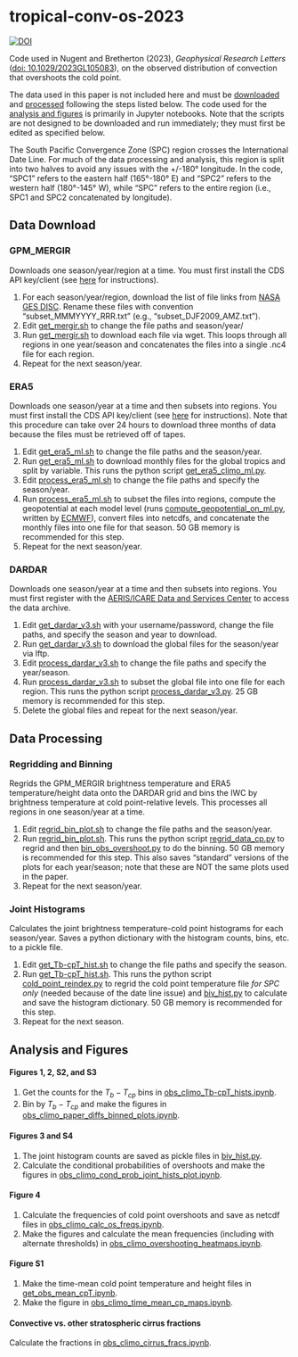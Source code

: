 # tropical-conv-os-2023
[![DOI](https://zenodo.org/badge/654852706.svg)](https://zenodo.org/badge/latestdoi/654852706)

Code used in Nugent and Bretherton (2023), _Geophysical Research Letters_ ([doi: 10.1029/2023GL105083](https://doi.org/10.1029/2023GL105083)), on the observed distribution of convection that overshoots the cold point. 

The data used in this paper is not included here and must be [downloaded](https://github.com/jacnugent/tropical-conv-os-2023/#data-download) and [processed](https://github.com/jacnugent/tropical-conv-os-2023/#data-processing) following the steps listed below. The code used for the [analysis and figures](https://github.com/jacnugent/tropical-conv-os-2023/#analysis-and-figures) is primarily in Jupyter notebooks. Note that the scripts are not designed to be downloaded and run immediately; they must first be edited as specified below.

The South Pacific Convergence Zone (SPC) region crosses the International Date Line. For much of the data processing and analysis, this region is split into two halves to avoid any issues with the +/-180° longitude. In the code, “SPC1” refers to the eastern half (165°-180° E) and “SPC2” refers to the western half (180°-145° W), while “SPC” refers to the entire region (i.e., SPC1 and SPC2 concatenated by longitude).

## Data Download
### GPM_MERGIR
Downloads one season/year/region at a time. You must first install the CDS API key/client (see [here]( https://cds.climate.copernicus.eu/api-how-to) for instructions).
1. For each season/year/region, download the list of file links from [NASA GES DISC]( https://disc.gsfc.nasa.gov/datasets/GPM_MERGIR_1/summary). Rename these files with convention “subset_MMMYYYY_RRR.txt” (e.g., “subset_DJF2009_AMZ.txt”). 
2. Edit [get_mergir.sh](shell_scripts/get_mergir.sh) to change the file paths and season/year/
3. Run [get_mergir.sh](shell_scripts/get_mergir.sh) to download each file via wget. This loops through all regions in one year/season and concatenates the files into a single .nc4 file for each region.
4. Repeat for the next season/year.


### ERA5
Downloads one season/year at a time and then subsets into regions. You must first install the CDS API key/client (see [here]( https://cds.climate.copernicus.eu/api-how-to) for instructions). Note that this procedure can take over 24 hours to download three months of data because the files must be retrieved off of tapes.
1.	Edit [get_era5_ml.sh](shell_scripts/get_era5_ml.sh) to change the file paths and the season/year. 
2.	Run [get_era5_ml.sh](shell_scripts/get_era5_ml.sh) to download monthly files for the global tropics and split by variable. This runs the python script [get_era5_climo_ml.py](python_scripts/get_era5_climo_ml.py).
3.	Edit [process_era5_ml.sh](shell_scripts/process_era5_ml.sh) to change the file paths and specify the season/year.
4.	Run [process_era5_ml.sh](shell_scripts/process_era5_ml.sh) to subset the files into regions, compute the geopotential at each model level (runs [compute_geopotential_on_ml.py](python_scripts/compute_geopotential_on_ml.py), written by [ECMWF]( https://confluence.ecmwf.int/display/CKB/ERA5%3A+compute+pressure+and+geopotential+on+model+levels%2C+geopotential+height+and+geometric+height#heading-Geopotentialonmodellevels)), convert files into netcdfs, and concatenate the monthly files into one file for that season. 50 GB memory is recommended for this step.
5.	Repeat for the next season/year.

### DARDAR
Downloads one season/year at a time and then subsets into regions. You must first register with the [AERIS/ICARE Data and Services Center](https://www.icare.univ-lille.fr/) to access the data archive.
1.	Edit [get_dardar_v3.sh](shell_scripts/get_dardar_v3.sh) with your username/password, change the file paths, and specify the season and year to download.
2.	Run [get_dardar_v3.sh](shell_scripts/get_dardar_v3.sh) to download the global files for the season/year via lftp.
3.	Edit [process_dardar_v3.sh](shell_scripts/process_dardar_v3.sh) to change the file paths and specify the year/season.
4.	Run [process_dardar_v3.sh](shell_scripts/get_dardar_v3.sh)  to subset the global file into one file for each region. This runs the python script [process_dardar_v3.py](python_scripts/process_dardar_v3.py). 25 GB memory is recommended for this step.
5.	Delete the global files and repeat for the next season/year.

## Data Processing
### Regridding and Binning
Regrids the GPM_MERGIR brightness temperature and ERA5 temperature/height data onto the DARDAR grid and bins the IWC by brightness temperature at cold point-relative levels. This processes all regions in one season/year at a time.
1.	Edit [regrid_bin_plot.sh]( shell_scripts/regrid_bin_plot.sh) to change the file paths and the season/year. 
2.	Run [regrid_bin_plot.sh](shell_scripts/regrid_bin_plot.sh). This runs the python script [regrid_data_cp.py](python_scripts/regrid_data_cp.py) to regrid and then [bin_obs_overshoot.py](python_scripts/bin_obs_overshoot.py) to do the binning. 50 GB memory is recommended for this step. This also saves “standard” versions of the plots for each year/season; note that these are NOT the same plots used in the paper. 
3.	Repeat for the next season/year.

### Joint Histograms
Calculates the joint brightness temperature-cold point histograms for each season/year. Saves a python dictionary with the histogram counts, bins, etc. to a pickle file.
1.	Edit [get_Tb-cpT_hist.sh](shell_scripts/get_Tb-cpT_hist.sh) to change the file paths and specify the season. 
2.	Run [get_Tb-cpT_hist.sh](shell_scripts/get_Tb-cpT_hist.sh). This runs the python script [cold_point_reindex.py](python_scripts/cold_point_reindex.py) to regrid the cold point temperature file _for SPC only_ (needed because of the date line issue) and [biv_hist.py](python_scripts/biv_hist.py) to calculate and save the histogram dictionary. 50 GB memory is recommended for this step.
3.	Repeat for the next season.


## Analysis and Figures
#### Figures 1, 2, S2, and S3
1. Get the counts for the $T_b-T_{cp}$ bins in [obs_climo_Tb-cpT_hists.ipynb](jupyter_notebooks/obs_climo_Tb-cpT_hists.ipynb).
2. Bin by $T_b-T_{cp}$ and make the figures in [obs_climo_paper_diffs_binned_plots.ipynb](jupyter_notebooks/obs_climo_paper_diffs_binned_plots.ipynb).

#### Figures 3 and S4
1. The joint histogram counts are saved as pickle files in [biv_hist.py](python_scripts/biv_hist.py).
2. Calculate the conditional probabilities of overshoots and make the figures in [obs_climo_cond_prob_joint_hists_plot.ipynb](jupyter_notebooks/obs_climo_cond_prob_joint_hists_plot.ipynb).

#### Figure 4
1. Calculate the frequencies of cold point overshoots and save as netcdf files in [obs_climo_calc_os_freqs.ipynb](jupyter_notebooks/obs_climo_calc_os_freqs.ipynb).
2. Make the figures and calculate the mean frequencies (including with alternate thresholds) in [obs_climo_overshooting_heatmaps.ipynb](jupyter_notebooks/obs_climo_overshooting_heatmaps.ipynb).

#### Figure S1
1. Make the time-mean cold point temperature and height files in [get_obs_mean_cpT.ipynb](jupyter_notebooks/get_obs_mean_cpT.ipynb).
2. Make the figure in [obs_climo_time_mean_cp_maps.ipynb](jupyter_notebooks/obs_climo_time_mean_cp_maps.ipynb).

#### Convective vs. other stratospheric cirrus fractions
Calculate the fractions in [obs_climo_cirrus_fracs.ipynb](jupyter_notebooks/obs_climo_cirrus_fracs.ipynb).
